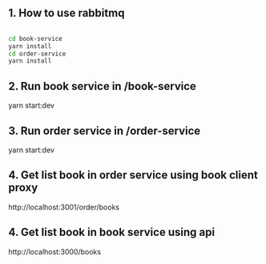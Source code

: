 ## 1. How to use rabbitmq
```bash

cd book-service
yarn install
cd order-service
yarn install

```

## 2. Run book service in /book-service
yarn start:dev

## 3. Run order service in /order-service
yarn start:dev

## 4. Get list book in order service using book client proxy
http://localhost:3001/order/books

## 4. Get list book in book service using api
http://localhost:3000/books